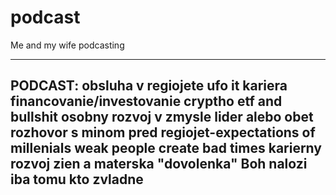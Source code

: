 # podcast
Me and my wife podcasting

---------------------------------------------------
PODCAST:
obsluha v regiojete
ufo
it kariera
financovanie/investovanie
cryptho etf and bullshit
osobny rozvoj v zmysle lider alebo obet
rozhovor s minom pred regiojet-expectations of millenials
weak people create bad times
karierny rozvoj zien a materska "dovolenka"
Boh nalozi iba tomu kto zvladne
---------------------------------------------------
